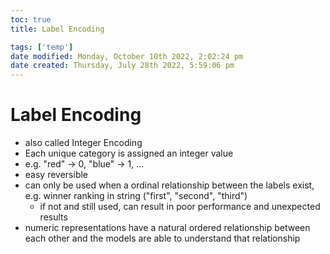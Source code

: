 ```yaml
---
toc: true
title: Label Encoding

tags: ['temp']
date modified: Monday, October 10th 2022, 2:02:24 pm
date created: Thursday, July 28th 2022, 5:59:06 pm
---
```


# Label Encoding
- also called Integer Encoding
- Each unique category is assigned an integer value
- e.g. "red" → 0, "blue" → 1, …
- easy reversible
- can only be used when a ordinal relationship between the labels exist, e.g. winner ranking in string ("first", "second", "third")
    - if not and still used, can result in poor performance and unexpected results
- numeric representations have a natural ordered relationship between each other and the models are able to understand that relationship



